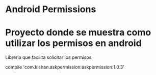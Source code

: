 # Android Permissions

# Proyecto donde se muestra como utilizar los permisos en android

Libreria que facilita solicitar los permisos

compile 'com.kishan.askpermission:askpermission:1.0.3'